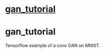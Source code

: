 # [gan_tutorial](https://github.com/Newmu/gan_tutorial)

# gan_tutorial
Tensorflow example of a conv GAN on MNIST.
